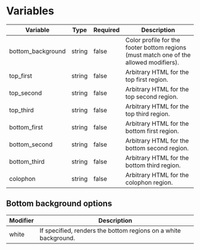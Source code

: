 # Variables
| Variable          | Type   | Required | Description                                                                            |
|-------------------|--------|----------|----------------------------------------------------------------------------------------|
| bottom_background | string | false    | Color profile for the footer bottom regions (must match one of the allowed modifiers). |
| top_first         | string | false    | Arbitrary HTML for the top first region.                                               |
| top_second        | string | false    | Arbitrary HTML for the top second region.                                              |
| top_third         | string | false    | Arbitrary HTML for the top third region.                                               |
| bottom_first      | string | false    | Arbitrary HTML for the bottom first region.                                            |
| bottom_second     | string | false    | Arbitrary HTML for the bottom second region.                                           |
| bottom_third      | string | false    | Arbitrary HTML for the bottom third region.                                            |
| colophon          | string | false    | Arbitrary HTML for the colophon region.                                                |

## Bottom background options
| Modifier | Description                                                     |
|----------|-----------------------------------------------------------------|
| white    | If specified, renders the bottom regions on a white background. |
